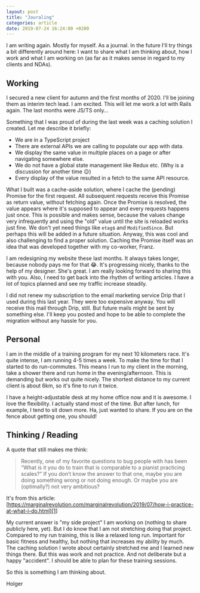 ```yaml
---
layout: post
title: "Jouraling"
categories: article
date: 2019-07-24 16:24:00 +0200
---
```



I am writing again. Mostly for myself. As a journal.
In the future I'll try things a bit differently around here: I want to share what I am thinking about, how I work and what I am working on (as far as it makes sense in regard to my clients and NDAs).

## Working

I secured a new client for autumn and the first months of 2020. I'll be joining them as interim tech lead. I am excited.
This will let me work a lot with Rails again. The last months were JS/TS only…

Something that I was proud of during the last week was a caching solution I created. Let me describe it briefly:

- We are in a TypeScript project
- There are external APIs we are calling to populate our app with data.
- We display the same value in multiple places on a page or after navigating somewhere else.
- We do not have a global state management like Redux etc. (Why is a discussion for another time 😉)
- Every display of the value resulted in a fetch to the same API resource.

What I built was a cache-aside solution, where I cache the (pending) Promise for the first request. All subsequent requests receive this Promise as return value, without fetching again. Once the Promise is resolved, the value appears where it's supposed to appear and every requests happens just once.
This is possible and makes sense, because the values change very infrequently and using the "old" value until the site is reloaded works just fine.
We don't yet need things like `etag`s and `ModifiedSince`. But perhaps this will be added in a future situation.
Anyway, this was cool and also challenging to find a proper solution. Caching the Promise itself was an idea that was developed together with my co-worker, Franz.

I am redesigning my website these last months. It always takes longer, because nobody pays me for that 😂. It's  progressing nicely, thanks to the help of my designer. She's great. I am really looking forward to sharing this with you.
Also, I need to get back into the rhythm of writing articles. I have a lot of topics planned and see my traffic increase steadily.

I did not renew my subscription to the email marketing service  Drip that I used during this last year. They were too expensive anyway. You will receive this mail through Drip, still. But future mails might be sent by something else. I'll keep you posted and hope to be able to complete the migration without any hassle for you.

## Personal

I am in the middle of a training program for my next 10 kilometers race. It's quite intense, I am running 4-5 times a week.
To make the time for that I started to do run-commutes. This means I run to my client in the morning, take a shower there and run home in the evening/afternoon. This is demanding but works out quite nicely. The shortest distance to my current client is about 6km, so it's fine to run it twice.

I have a height-adjustable desk at my home office now and it is awesome. I love the flexibility. I actually stand most of the time. But after lunch, for example, I tend to sit down more. Ha, just wanted to share. If you are on the fence about getting one, you should!

## Thinking / Reading

A quote that still makes me think:

> Recently, one of my favorite questions to bug people with has been “What is it you do to train that is comparable to a pianist practicing scales?” If you don’t know the answer to that one, maybe you are doing something wrong or not doing enough. Or maybe you are (optimally?) not very ambitious?

It's from this article: [https://marginalrevolution.com/marginalrevolution/2019/07/how-i-practice-at-what-i-do.html][1]

My current answer is "my side project" I am working on (nothing to share publicly here, yet). But I do know that I am not stretching doing that project. Compared to my run training, this is like a relaxed long run. Important for basic fitness and healthy, but nothing that increases my ability by much.
The caching solution I wrote about certainly stretched me and I learned new things there. But this was work and not practice. And not deliberate but a happy "accident". I should be able to plan for these training sessions.

So this is something I am thinking about.

Holger

[1]:	https://marginalrevolution.com/marginalrevolution/2019/07/how-i-practice-at-what-i-do.html